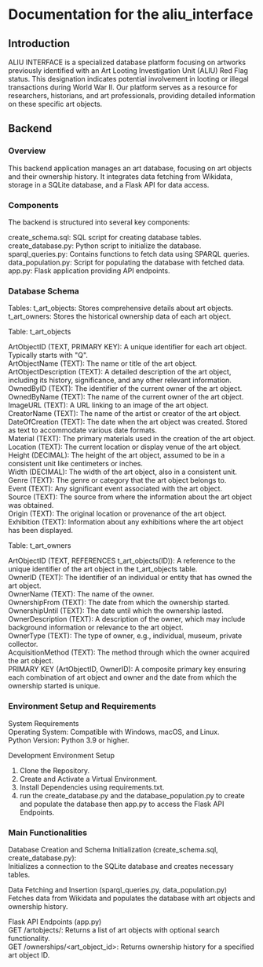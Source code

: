 # Documentation for the aliu_interface
## Introduction
ALIU INTERFACE is a specialized database platform focusing on artworks previously identified with an Art Looting Investigation Unit (ALIU) Red Flag status. This designation indicates potential involvement in looting or illegal transactions during World War II. Our platform serves as a resource for researchers, historians, and art professionals, providing detailed information on these specific art objects.
## Backend
### Overview 
This backend application manages an art database, focusing on art objects and their ownership history. It integrates data fetching from Wikidata, storage in a SQLite database, and a Flask API for data access.

### Components
The backend is structured into several key components:

create_schema.sql: SQL script for creating database tables.  
create_database.py: Python script to initialize the database.  
sparql_queries.py: Contains functions to fetch data using SPARQL queries.  
data_population.py: Script for populating the database with fetched data.  
app.py: Flask application providing API endpoints.  

### Database Schema

Tables:
t_art_objects: Stores comprehensive details about art objects.
t_art_owners: Stores the historical ownership data of each art object.


Table: t_art_objects  

ArtObjectID (TEXT, PRIMARY KEY): A unique identifier for each art object. Typically starts with "Q".  
ArtObjectName (TEXT): The name or title of the art object.  
ArtObjectDescription (TEXT): A detailed description of the art object, including its history, significance, and any other relevant information.  
OwnedByID (TEXT): The identifier of the current owner of the art object.  
OwnedByName (TEXT): The name of the current owner of the art object.  
ImageURL (TEXT): A URL linking to an image of the art object.  
CreatorName (TEXT): The name of the artist or creator of the art object.  
DateOfCreation (TEXT): The date when the art object was created. Stored as text to accommodate various date formats.  
Material (TEXT): The primary materials used in the creation of the art object.  
Location (TEXT): The current location or display venue of the art object.  
Height (DECIMAL): The height of the art object, assumed to be in a consistent unit like centimeters or inches.  
Width (DECIMAL): The width of the art object, also in a consistent unit.  
Genre (TEXT): The genre or category that the art object belongs to.  
Event (TEXT): Any significant event associated with the art object.  
Source (TEXT): The source from where the information about the art object was obtained.  
Origin (TEXT): The original location or provenance of the art object.  
Exhibition (TEXT): Information about any exhibitions where the art object has been displayed.  

Table: t_art_owners  

ArtObjectID (TEXT, REFERENCES t_art_objects(ID)): A reference to the unique identifier of the art object in the t_art_objects table.  
OwnerID (TEXT): The identifier of an individual or entity that has owned the art object.  
OwnerName (TEXT): The name of the owner.  
OwnershipFrom (TEXT): The date from which the ownership started.  
OwnershipUntil (TEXT): The date until which the ownership lasted.  
OwnerDescription (TEXT): A description of the owner, which may include background information or relevance to the art object.  
OwnerType (TEXT): The type of owner, e.g., individual, museum, private collector.  
AcquisitionMethod (TEXT): The method through which the owner acquired the art object.  
PRIMARY KEY (ArtObjectID, OwnerID): A composite primary key ensuring each combination of art object and owner and the date from which the ownership started is unique.  

### Environment Setup and Requirements  

System Requirements  
Operating System: Compatible with Windows, macOS, and Linux.  
Python Version: Python 3.9 or higher.  

Development Environment Setup  
1. Clone the Repository.  
2. Create and Activate a Virtual Environment.  
3. Install Dependencies using requirements.txt.  
4. run the create_database.py and the database_population.py to create and populate the database then app.py to access the Flask API Endpoints.  

### Main Functionalities

Database Creation and Schema Initialization (create_schema.sql, create_database.py):  
Initializes a connection to the SQLite database and creates necessary tables.  

Data Fetching and Insertion (sparql_queries.py, data_population.py)  
Fetches data from Wikidata and populates the database with art objects and ownership history.  

Flask API Endpoints (app.py)  
GET /artobjects/: Returns a list of art objects with optional search functionality.  
GET /ownerships/<art_object_id>: Returns ownership history for a specified art object ID.  
